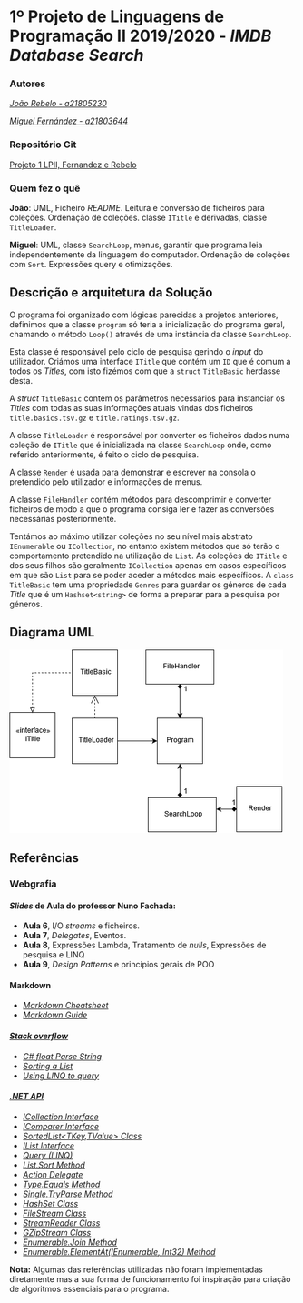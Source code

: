 # 1º Projeto de Linguagens de Programação II 2019/2020 - *IMDB Database Search*

### Autores

*[João Rebelo - a21805230](https://github.com/JBernardoRebelo)*

*[Miguel Fernández - a21803644](https://github.com/MizuRyujin)*

### Repositório Git

[Projeto 1 LPII, Fernandez e Rebelo](https://github.com/JBernardoRebelo/Projeto1_LPII_Fernandez_Rebelo)

### Quem fez o quê

**João**: UML, Ficheiro *README*. Leitura e conversão de ficheiros para
coleções. Ordenação de coleções. classe `ITitle` e derivadas, classe
`TitleLoader`.

**Miguel**: UML, classe `SearchLoop`, menus, garantir que programa leia
independentemente da linguagem do computador. Ordenação de coleções com
`Sort`. Expressões query e otimizações.

## Descrição e arquitetura da Solução

O programa foi organizado com lógicas parecidas a projetos anteriores,
definimos que a classe `program` só teria a inicialização do programa geral,
chamando o método `Loop()` através de uma instância da classe `SearchLoop`.

Esta classe é responsável pelo ciclo de pesquisa gerindo o _input_ do
utilizador. Criámos uma interface `ITitle` que contém um `ID` que é comum a
todos os _Titles_, com isto fizémos com que a `struct` `TitleBasic` herdasse desta.

A _struct_ `TitleBasic` contem os parâmetros
necessários para instanciar os _Titles_ com todas as suas informações
atuais vindas dos ficheiros `title.basics.tsv.gz` e `title.ratings.tsv.gz`.

A classe `TitleLoader` é responsável por converter os ficheiros dados numa
coleção de `ITitle` que é inicializada na classe `SearchLoop` onde, como referido anteriormente, é feito o ciclo de pesquisa.

A classe `Render` é usada para demonstrar e escrever na consola o
pretendido pelo utilizador e informações de menus.

A classe `FileHandler` contém métodos para descomprimir e converter
ficheiros de modo a que o programa consiga ler e fazer as conversões
necessárias posteriormente.

Tentámos ao máximo utilizar coleções no seu nível mais abstrato
`IEnumerable` ou `ICollection`, no entanto existem métodos que só terão o
comportamento pretendido na utilização de `List`. As coleções de `ITitle` e
dos seus filhos são geralmente `ICollection` apenas em casos específicos em
que são `List` para se poder aceder a métodos mais específicos. A
`class TitleBasic` tem uma propriedade `Genres` para guardar os géneros de
cada _Title_ que é um `Hashset<string>` de forma a preparar para a pesquisa
por géneros.

## Diagrama UML

![](UMLDatabase.png)

## Referências

### Webgrafia

#### *Slides* de Aula do professor Nuno Fachada:

- **Aula 6**, I/O _streams_ e ficheiros.
- **Aula 7**,  _Delegates_, Eventos.
- **Aula 8**, Expressões Lambda, Tratamento de _nulls_, Expressões de pesquisa e LINQ
- **Aula 9**, *Design Patterns* e princípios gerais de POO

#### Markdown

- *[Markdown Cheatsheet](https://github.com/adam-p/markdown-here/wiki/Markdown-Cheatsheet)*
- *[Markdown Guide](https://www.markdownguide.org/)*

#### *[Stack overflow](https://stackoverflow.com/)*

- *[C# float.Parse String](https://stackoverflow.com/questions/27722032/c-sharp-float-parse-string)*
- *[Sorting a List](https://stackoverflow.com/questions/3738639/sorting-a-listint)*
- *[Using LINQ to query](https://stackoverflow.com/questions/29152932/using-linq-to-query-concrete-classes-stored-in-base-class-tables)*

#### *[.NET API](https://docs.microsoft.com/en-us/dotnet/api/?view=netcore-2.2)*

- *[ICollection Interface](https://docs.microsoft.com/en-us/dotnet/api/system.collections.generic.icollection-1?view=netframework-4.8)*
- *[IComparer Interface](https://docs.microsoft.com/en-us/dotnet/api/system.collections.icomparer?view=netframework-4.8)*
- *[SortedList<TKey,TValue> Class](https://docs.microsoft.com/en-us/dotnet/api/system.collections.generic.sortedlist-2?view=netframework-4.8)*
- *[IList Interface](https://docs.microsoft.com/en-us/dotnet/api/system.collections.generic.ilist-1?view=netframework-4.8)*
- *[Query (LINQ)](https://docs.microsoft.com/en-us/dotnet/csharp/programming-guide/concepts/linq/)*
- *[List.Sort Method](https://docs.microsoft.com/en-us/dotnet/api/system.collections.generic.list-1.sort?view=netframework-4.8)*
- *[Action Delegate](https://docs.microsoft.com/en-us/dotnet/api/system.action-1?view=netframework-4.8)*
- *[Type.Equals Method](https://docs.microsoft.com/en-us/dotnet/api/system.type.equals?view=netframework-4.8)*
- *[Single.TryParse Method](https://docs.microsoft.com/en-us/dotnet/api/system.single.tryparse?view=netframework-4.8)*
- *[HashSet Class](https://docs.microsoft.com/en-us/dotnet/api/system.collections.generic.hashset-1?view=netframework-4.8)*
- *[FileStream Class](https://docs.microsoft.com/en-us/dotnet/api/system.io.filestream?view=netframework-4.8)*
- *[StreamReader Class](https://docs.microsoft.com/en-us/dotnet/api/system.io.streamreader?view=netframework-4.8)*
- *[GZipStream Class](https://docs.microsoft.com/en-us/dotnet/api/system.io.compression.gzipstream?view=netframework-4.8)*
- *[Enumerable.Join Method](https://docs.microsoft.com/en-us/dotnet/api/system.linq.enumerable.join?view=netcore-3.0)*
- *[Enumerable.ElementAt<TSource>(IEnumerable<TSource>, Int32) Method](https://docs.microsoft.com/en-us/dotnet/api/system.linq.enumerable.elementat?view=netframework-4.8)*

**Nota:** Algumas das referências utilizadas não foram implementadas diretamente
mas a sua forma de funcionamento foi inspiração para criação de algoritmos
essenciais para o programa.
